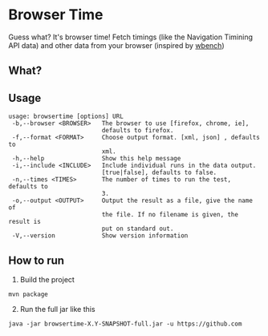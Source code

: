 # Browser Time

Guess what? It's browser time! Fetch timings (like the Navigation Timining API data) and other data from your browser (inspired by [wbench](https://github.com/desktoppr/wbench))

## What?


## Usage

```
usage: browsertime [options] URL
 -b,--browser <BROWSER>   The browser to use [firefox, chrome, ie],
                          defaults to firefox.
 -f,--format <FORMAT>     Choose output format. [xml, json] , defaults to
                          xml.
 -h,--help                Show this help message
 -i,--include <INCLUDE>   Include individual runs in the data output.
                          [true|false], defaults to false.
 -n,--times <TIMES>       The number of times to run the test, defaults to
                          3.
 -o,--output <OUTPUT>     Output the result as a file, give the name of
                          the file. If no filename is given, the result is
                          put on standard out.
 -V,--version             Show version information
```

## How to run 

1. Build the project
```
mvn package
```

2. Run the full jar like this
```
java -jar browsertime-X.Y-SNAPSHOT-full.jar -u https://github.com
```


